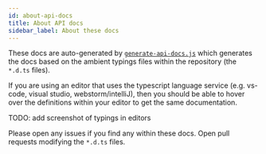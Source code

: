 ```yaml
---
id: about-api-docs
title: About API docs
sidebar_label: About these docs
---
```


These docs are auto-generated by [`generate-api-docs.js`](../TODO.md) which generates the docs based on the ambient typings files within the repository (the `*.d.ts` files).

If you are using an editor that uses the typescript language service (e.g. vs-code, visual studio, webstorm/intelliJ), then you should be able to hover over the definitions within your editor to get the same documentation.

TODO: add screenshot of typings in editors

Please open any issues if you find any within these docs. Open pull requests modifying the `*.d.ts` files.
